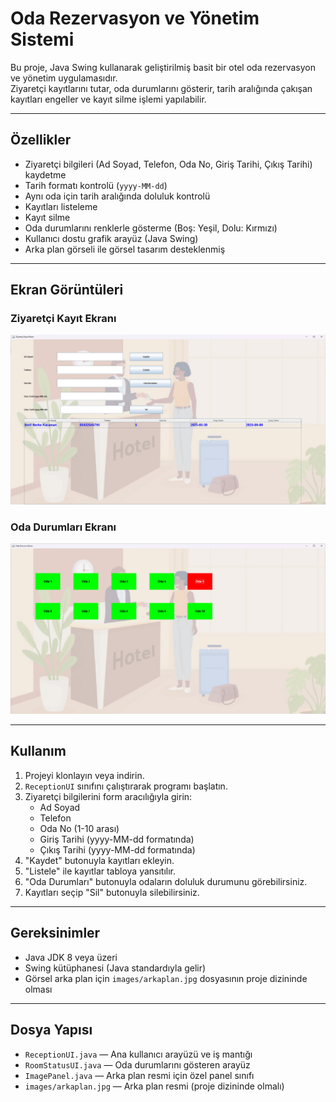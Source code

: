 # Oda Rezervasyon ve Yönetim Sistemi

Bu proje, Java Swing kullanarak geliştirilmiş basit bir otel oda rezervasyon ve yönetim uygulamasıdır.  
Ziyaretçi kayıtlarını tutar, oda durumlarını gösterir, tarih aralığında çakışan kayıtları engeller ve kayıt silme işlemi yapılabilir.

---

## Özellikler

- Ziyaretçi bilgileri (Ad Soyad, Telefon, Oda No, Giriş Tarihi, Çıkış Tarihi) kaydetme  
- Tarih formatı kontrolü (`yyyy-MM-dd`)  
- Aynı oda için tarih aralığında doluluk kontrolü  
- Kayıtları listeleme  
- Kayıt silme  
- Oda durumlarını renklerle gösterme (Boş: Yeşil, Dolu: Kırmızı)  
- Kullanıcı dostu grafik arayüz (Java Swing)  
- Arka plan görseli ile görsel tasarım desteklenmiş

---

## Ekran Görüntüleri

### Ziyaretçi Kayıt Ekranı
![Ziyaretçi Kayıt](ziyaretçiKayıtEkranı.png)

### Oda Durumları Ekranı
![Oda Durumları](odaDurumuEkranı.png)

---

## Kullanım

1. Projeyi klonlayın veya indirin.  
2. `ReceptionUI` sınıfını çalıştırarak programı başlatın.  
3. Ziyaretçi bilgilerini form aracılığıyla girin:  
   - Ad Soyad  
   - Telefon  
   - Oda No (1-10 arası)  
   - Giriş Tarihi (yyyy-MM-dd formatında)  
   - Çıkış Tarihi (yyyy-MM-dd formatında)  
4. "Kaydet" butonuyla kayıtları ekleyin.  
5. "Listele" ile kayıtlar tabloya yansıtılır.  
6. "Oda Durumları" butonuyla odaların doluluk durumunu görebilirsiniz.  
7. Kayıtları seçip "Sil" butonuyla silebilirsiniz.

---

## Gereksinimler

- Java JDK 8 veya üzeri  
- Swing kütüphanesi (Java standardıyla gelir)  
- Görsel arka plan için `images/arkaplan.jpg` dosyasının proje dizininde olması

---

## Dosya Yapısı

- `ReceptionUI.java` — Ana kullanıcı arayüzü ve iş mantığı  
- `RoomStatusUI.java` — Oda durumlarını gösteren arayüz  
- `ImagePanel.java` — Arka plan resmi için özel panel sınıfı  
- `images/arkaplan.jpg` — Arka plan resmi (proje dizininde olmalı)



